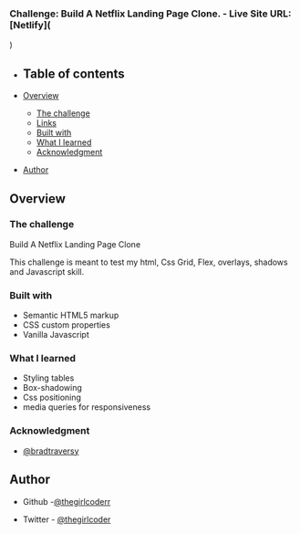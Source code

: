 ### Challenge: Build A Netflix Landing Page Clone. - Live Site URL: [Netlify](
    
)


- ## Table of contents

- [Overview](#overview)
  - [The challenge](#the-challenge)
  - [Links](#links)
  - [Built with](#built-with)
  - [What I learned](#what-i-learned)
  - [Acknowledgment](#acknowledgment)
- [Author](#author)

## Overview

### The challenge
 Build A Netflix Landing Page Clone

This challenge is meant to test my html, Css Grid, Flex, overlays, shadows and Javascript skill.





### Built with

- Semantic HTML5 markup
- CSS custom properties
- Vanilla Javascript

### What I learned

- Styling tables
- Box-shadowing
- Css positioning
- media queries for responsiveness


### Acknowledgment
- [@bradtraversy](https://github.com/bradtraversy)


## Author

- Github -[@thegirlcoderr](https://github.com/thegirlcoderr)

- Twitter - [@thegirlcoder](https://twitter.com/thegirlcoder)
